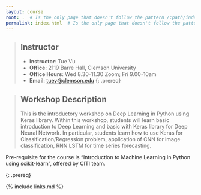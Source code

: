 ```yaml
---
layout: course
root: .  # Is the only page that doesn't follow the pattern /:path/index.html
permalink: index.html  # Is the only page that doesn't follow the pattern /:path/index.html
---
```


> ## Instructor
> - **Instructor**: Tue Vu
> - **Office**: 2119 Barre Hall, Clemson University
> - **Office Hours**: Wed 8.30-11.30 Zoom; Fri 9.00-10am
> - **Email**: tuev@clemson.edu
{: .prereq}

> ## Workshop Description
> This is the introductory workshop on Deep Learning in Python using Keras library. Within this workshop, students will learn basic introduction to Deep Learning and basic with Keras library for Deep Neural Network. In particular, students learn how to use Keras for Classification/Regression problem, application of CNN for image classification, RNN LSTM for time series forecasting.

Pre-requisite for the course is “Introduction to Machine Learning in Python using scikit-learn”, offered by CITI team.
>
{: .prereq}

{% include links.md %}
